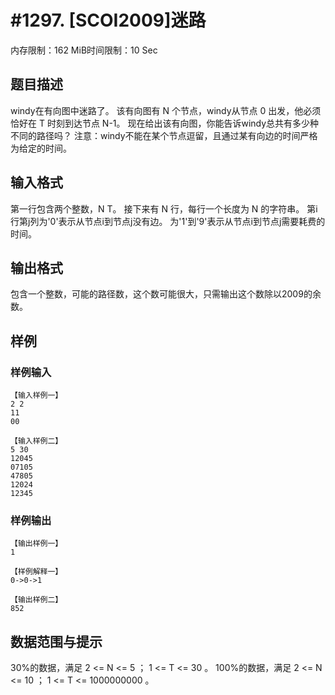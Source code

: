 # #1297. [SCOI2009]迷路

内存限制：162 MiB时间限制：10 Sec

## 题目描述

windy在有向图中迷路了。 该有向图有 N 个节点，windy从节点 0 出发，他必须恰好在 T 时刻到达节点 N-1。 现在给出该有向图，你能告诉windy总共有多少种不同的路径吗？ 注意：windy不能在某个节点逗留，且通过某有向边的时间严格为给定的时间。

## 输入格式

第一行包含两个整数，N T。 接下来有 N 行，每行一个长度为 N 的字符串。 第i行第j列为'0'表示从节点i到节点j没有边。 为'1'到'9'表示从节点i到节点j需要耗费的时间。

## 输出格式

包含一个整数，可能的路径数，这个数可能很大，只需输出这个数除以2009的余数。

## 样例

### 样例输入

    
    【输入样例一】
    2 2
    11
    00
    
    【输入样例二】
    5 30
    12045
    07105
    47805
    12024
    12345
    
    
    
    

### 样例输出

    
    【输出样例一】
    1
    
    【样例解释一】
    0->0->1
    
    【输出样例二】
    852
    
    
    

## 数据范围与提示

30%的数据，满足 2 <= N <= 5 ； 1 <= T <= 30 。 100%的数据，满足 2 <= N <= 10 ； 1 <= T <= 1000000000 。
